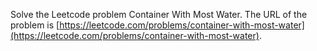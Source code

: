 Solve the Leetcode problem Container With Most Water.
The URL of the problem is [https://leetcode.com/problems/container-with-most-water](https://leetcode.com/problems/container-with-most-water).
